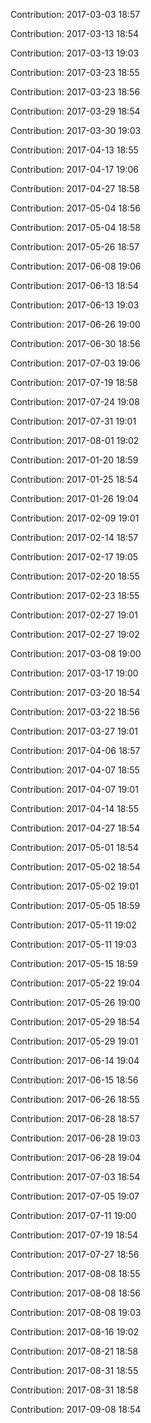 Contribution: 2017-03-03 18:57

Contribution: 2017-03-13 18:54

Contribution: 2017-03-13 19:03

Contribution: 2017-03-23 18:55

Contribution: 2017-03-23 18:56

Contribution: 2017-03-29 18:54

Contribution: 2017-03-30 19:03

Contribution: 2017-04-13 18:55

Contribution: 2017-04-17 19:06

Contribution: 2017-04-27 18:58

Contribution: 2017-05-04 18:56

Contribution: 2017-05-04 18:58

Contribution: 2017-05-26 18:57

Contribution: 2017-06-08 19:06

Contribution: 2017-06-13 18:54

Contribution: 2017-06-13 19:03

Contribution: 2017-06-26 19:00

Contribution: 2017-06-30 18:56

Contribution: 2017-07-03 19:06

Contribution: 2017-07-19 18:58

Contribution: 2017-07-24 19:08

Contribution: 2017-07-31 19:01

Contribution: 2017-08-01 19:02

Contribution: 2017-01-20 18:59

Contribution: 2017-01-25 18:54

Contribution: 2017-01-26 19:04

Contribution: 2017-02-09 19:01

Contribution: 2017-02-14 18:57

Contribution: 2017-02-17 19:05

Contribution: 2017-02-20 18:55

Contribution: 2017-02-23 18:55

Contribution: 2017-02-27 19:01

Contribution: 2017-02-27 19:02

Contribution: 2017-03-08 19:00

Contribution: 2017-03-17 19:00

Contribution: 2017-03-20 18:54

Contribution: 2017-03-22 18:56

Contribution: 2017-03-27 19:01

Contribution: 2017-04-06 18:57

Contribution: 2017-04-07 18:55

Contribution: 2017-04-07 19:01

Contribution: 2017-04-14 18:55

Contribution: 2017-04-27 18:54

Contribution: 2017-05-01 18:54

Contribution: 2017-05-02 18:54

Contribution: 2017-05-02 19:01

Contribution: 2017-05-05 18:59

Contribution: 2017-05-11 19:02

Contribution: 2017-05-11 19:03

Contribution: 2017-05-15 18:59

Contribution: 2017-05-22 19:04

Contribution: 2017-05-26 19:00

Contribution: 2017-05-29 18:54

Contribution: 2017-05-29 19:01

Contribution: 2017-06-14 19:04

Contribution: 2017-06-15 18:56

Contribution: 2017-06-26 18:55

Contribution: 2017-06-28 18:57

Contribution: 2017-06-28 19:03

Contribution: 2017-06-28 19:04

Contribution: 2017-07-03 18:54

Contribution: 2017-07-05 19:07

Contribution: 2017-07-11 19:00

Contribution: 2017-07-19 18:54

Contribution: 2017-07-27 18:56

Contribution: 2017-08-08 18:55

Contribution: 2017-08-08 18:56

Contribution: 2017-08-08 19:03

Contribution: 2017-08-16 19:02

Contribution: 2017-08-21 18:58

Contribution: 2017-08-31 18:55

Contribution: 2017-08-31 18:58

Contribution: 2017-09-08 18:54

